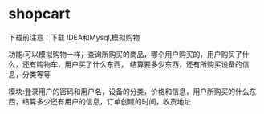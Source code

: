 # shopcart

下载前注意：下载
IDEA和Mysql,模拟购物


功能:可以模拟购物一样，查询所购买的商品，哪个用户购买的，用户购买了什么，还有购物车，用户买了什么东西，
结算要多少东西，还有所购买设备的信息，分类等等
  
模块:登录用户的密码和用户名，设备的分类，价格和信息，用户所购买的什么东西，结算多少还有用户的信息，订单创建的时间，收货地址
